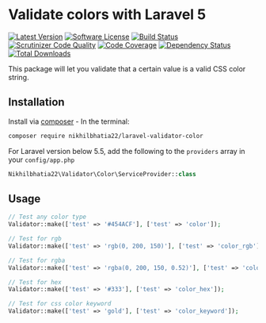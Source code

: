 # Validate colors with Laravel 5
[![Latest Version](https://img.shields.io/github/release/nikhilbhatia22/laravel-validator-color.svg?style=flat-square)](https://github.com/nikhilbhatia22/laravel-validator-color/releases)
[![Software License](https://img.shields.io/badge/license-MIT-brightgreen.svg?style=flat-square)](LICENSE.md)
[![Build Status](https://travis-ci.org/nikhilbhatia22/laravel-validator-color.svg?branch=master)](https://travis-ci.org/nikhilbhatia22/laravel-validator-color)
[![Scrutinizer Code Quality](https://scrutinizer-ci.com/g/nikhilbhatia22/laravel-validator-color/badges/quality-score.png?b=master)](https://scrutinizer-ci.com/g/nikhilbhatia22/laravel-validator-color/?branch=master)
[![Code Coverage](https://scrutinizer-ci.com/g/nikhilbhatia22/laravel-validator-color/badges/coverage.png?b=master)](https://scrutinizer-ci.com/g/nikhilbhatia22/laravel-validator-color/?branch=master)
[![Dependency Status](https://www.versioneye.com/user/projects/56f3252c35630e0029db0187/badge.svg?style=flat)](https://www.versioneye.com/user/projects/56f3252c35630e0029db0187)
[![Total Downloads](https://img.shields.io/packagist/dt/nikhilbhatia22/laravel-validator-color.svg?style=flat-square)](https://packagist.org/packages/nikhilbhatia22/laravel-validator-color)

This package will let you validate that a certain value is a valid CSS color string.

## Installation

Install via [composer](https://getcomposer.org/) - In the terminal:
```bash
composer require nikhilbhatia22/laravel-validator-color
```

For Laravel version below 5.5, add the following to the `providers` array in your `config/app.php`
```php
Nikhilbhatia22\Validator\Color\ServiceProvider::class
```

## Usage

```php
// Test any color type
Validator::make(['test' => '#454ACF'], ['test' => 'color']);

// Test for rgb 
Validator::make(['test' => 'rgb(0, 200, 150)'], ['test' => 'color_rgb']);

// Test for rgba 
Validator::make(['test' => 'rgba(0, 200, 150, 0.52)'], ['test' => 'color_rgba']);

// Test for hex 
Validator::make(['test' => '#333'], ['test' => 'color_hex']);

// Test for css color keyword 
Validator::make(['test' => 'gold'], ['test' => 'color_keyword']);